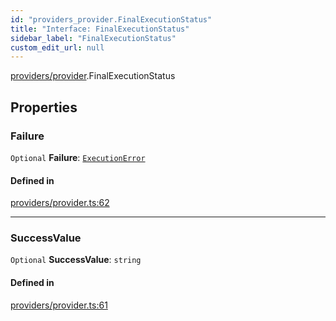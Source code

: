 ```yaml
---
id: "providers_provider.FinalExecutionStatus"
title: "Interface: FinalExecutionStatus"
sidebar_label: "FinalExecutionStatus"
custom_edit_url: null
---
```


[providers/provider](../modules/providers_provider.md).FinalExecutionStatus

## Properties

### Failure

 `Optional` **Failure**: [`ExecutionError`](providers_provider.ExecutionError.md)

#### Defined in

[providers/provider.ts:62](https://github.com/maxhr/near--near-api-js/blob/d8efa7d5/packages/near-api-js/src/providers/provider.ts#L62)

___

### SuccessValue

 `Optional` **SuccessValue**: `string`

#### Defined in

[providers/provider.ts:61](https://github.com/maxhr/near--near-api-js/blob/d8efa7d5/packages/near-api-js/src/providers/provider.ts#L61)
